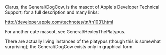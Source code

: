 Clarus, the General/DogCow, is the mascot of Apple's Developer Technical Support; for a full description and many links:

http://developer.apple.com/technotes/tn/tn1031.html

For another cute mascot, see General/HexleyThePlatypus.

There are actually living instances of the platypus (though this is somewhat surprising); the General/DogCow exists only in graphical form.